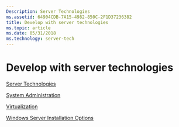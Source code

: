 ```yaml
---
Description: Server Technologies
ms.assetid: 64904CDB-7A15-4982-850C-2F1D37236382
title: Develop with server technologies
ms.topic: article
ms.date: 05/31/2018
ms.technology: server-tech
---
```


# Develop with server technologies

[Server Technologies](https://docs.microsoft.com/previous-versions/windows/desktop/legacy/hh309471(v=vs.85))

[System Administration](https://docs.microsoft.com/windows/desktop/SrvNodes/system-administration)

[Virtualization](https://docs.microsoft.com/windows/desktop/SrvNodes/virtualization)

[Windows Server Installation Options](https://docs.microsoft.com/previous-versions/windows/desktop/legacy/ms723891(v=vs.85))

 

 



